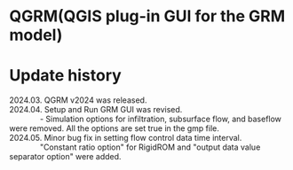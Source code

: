 # QGRM(QGIS plug-in GUI for the GRM model)

# Update history
2024.03. QGRM v2024 was released.  
2024.04. Setup and Run GRM GUI was revised.  
&nbsp;&nbsp;&nbsp;&nbsp;&nbsp;&nbsp;&nbsp;&nbsp;&nbsp;&nbsp;&nbsp;&nbsp;&nbsp; - Simulation options for infiltration, subsurface flow, and baseflow were removed. All the options are set true in the gmp file.   
2024.05. Minor bug fix in setting flow control data time interval.  
&nbsp;&nbsp;&nbsp;&nbsp;&nbsp;&nbsp;&nbsp;&nbsp;&nbsp;&nbsp;&nbsp;&nbsp;&nbsp; "Constant ratio option" for RigidROM and "output data value separator option" were added. 
